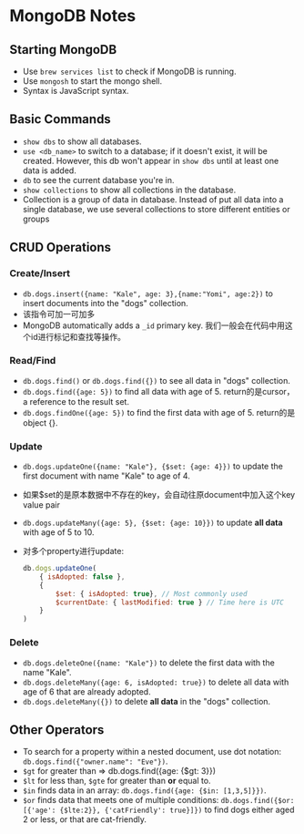 # MongoDB Notes

## Starting MongoDB

- Use `brew services list` to check if MongoDB is running.
- Use `mongosh` to start the mongo shell.
- Syntax is JavaScript syntax.

## Basic Commands

- `show dbs` to show all databases.
- `use <db_name>` to switch to a database; if it doesn't exist, it will be created. However, this db won't appear in `show dbs` until at least one data is added.
- `db` to see the current database you're in.
- `show collections` to show all collections in the database.
- Collection is a group of data in database. Instead of put all data into a single database, we use several collections to store different entities or groups

## CRUD Operations

### Create/Insert

- `db.dogs.insert({name: "Kale", age: 3},{name:"Yomi", age:2})` to insert documents into the "dogs" collection.
- 该指令可加一可加多
- MongoDB automatically adds a `_id` primary key. 我们一般会在代码中用这个id进行标记和查找等操作。

### Read/Find

- `db.dogs.find()` or `db.dogs.find({})` to see all data in "dogs" collection.
- `db.dogs.find({age: 5})` to find all data with age of 5. return的是cursor，a reference to the result set.
- `db.dogs.findOne({age: 5})` to find the first data with age of 5. return的是object {}.

### Update

- `db.dogs.updateOne({name: "Kale"}, {$set: {age: 4}})` to update the first document with name "Kale" to age of 4.
- 如果$set的是原本数据中不存在的key，会自动往原document中加入这个key value pair
- `db.dogs.updateMany({age: 5}, {$set: {age: 10}})` to update **all data** with age of 5 to 10.
- 对多个property进行update:

  ```javascript
  db.dogs.updateOne(
      { isAdopted: false },
      { 
          $set: { isAdopted: true}, // Most commonly used
          $currentDate: { lastModified: true } // Time here is UTC
      }
  )

### Delete

- `db.dogs.deleteOne({name: "Kale"})` to delete the first data with the name "Kale".
- `db.dogs.deleteMany({age: 6, isAdopted: true})` to delete all data with age of 6 that are already adopted.
- `db.dogs.deleteMany({})` to delete **all data** in the "dogs" collection.

## Other Operators

- To search for a property within a nested document, use dot notation: `db.dogs.find({"owner.name": "Eve"})`.
- `$gt` for greater than => db.dogs.find({age: {$gt: 3}})
- `$lt` for less than, `$gte` for greater than **or** equal to.
- `$in` finds data in an array: `db.dogs.find({age: {$in: [1,3,5]}})`.
- `$or` finds data that meets one of multiple conditions: `db.dogs.find({$or: [{'age': {$lte:2}}, {'catFriendly': true}]})` to find dogs either aged 2 or less, or that are cat-friendly.
